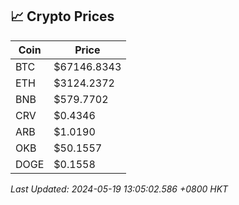 ## 📈 Crypto Prices

| Coin | Price |
| ---- | ----- |
| BTC | $67146.8343 |
| ETH | $3124.2372 |
| BNB | $579.7702 |
| CRV | $0.4346 |
| ARB | $1.0190 |
| OKB | $50.1557 |
| DOGE | $0.1558 |

_Last Updated: 2024-05-19 13:05:02.586 +0800 HKT_